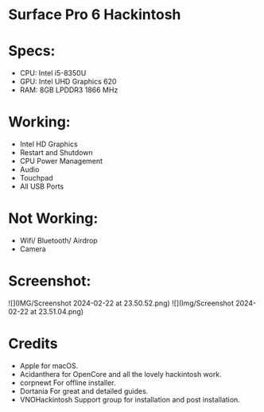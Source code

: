# Surface Pro 6 Hackintosh

# Specs:
- CPU: Intel i5-8350U
- GPU: Intel UHD Graphics 620
- RAM: 8GB LPDDR3 1866 MHz

# Working:
- Intel HD Graphics 
- Restart and Shutdown
- CPU Power Management
- Audio
- Touchpad
- All USB Ports

# Not Working:
- Wifi/ Bluetooth/ Airdrop
- Camera


# Screenshot:
![](IMG/Screenshot 2024-02-22 at 23.50.52.png)
![](Img/Screenshot 2024-02-22 at 23.51.04.png)


# Credits
- Apple for macOS.
- Acidanthera for OpenCore and all the lovely hackintosh work.
- corpnewt For offline installer.
- Dortania For great and detailed guides.
- VNOHackintosh Support group for installation and post installation.
